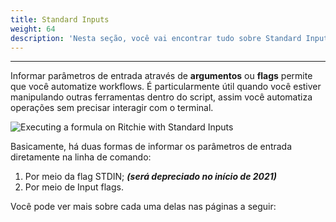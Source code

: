 ```yaml
---
title: Standard Inputs
weight: 64
description: 'Nesta seção, você vai encontrar tudo sobre Standard Inputs.'
---
```


---

Informar parâmetros de entrada através de **argumentos** ou **flags** permite que você automatize workflows. É particularmente útil quando você estiver manipulando outras ferramentas dentro do script, assim você automatiza operações sem precisar interagir com o terminal. 

![Executing a formula on Ritchie with Standard Inputs](/screen-shot-2020-08-27-at-15.22.10.png)

Basicamente, há duas formas de informar os parâmetros de entrada diretamente na linha de comando: 

1. Por meio da flag STDIN;     _**\(será depreciado no início de 2021\)**_
2. Por meio de Input flags. 

Você pode ver mais sobre cada uma delas nas páginas a seguir:

